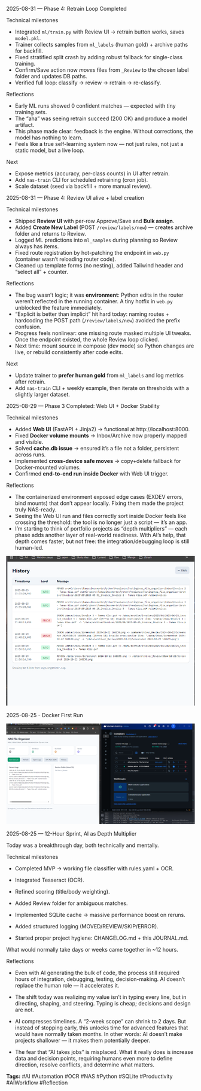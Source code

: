 2025-08-31 — Phase 4: Retrain Loop Completed

Technical milestones
- Integrated `ml/train.py` with Review UI → retrain button works, saves `model.pkl`.
- Trainer collects samples from `ml_labels` (human gold) + archive paths for backfill.
- Fixed stratified split crash by adding robust fallback for single-class training.
- Confirm/Save action now *moves* files from `_Review` to the chosen label folder and updates DB paths.
- Verified full loop: classify → review → retrain → re-classify.

Reflections
- Early ML runs showed 0 confident matches — expected with tiny training sets.
- The “aha” was seeing retrain succeed (200 OK) and produce a model artifact.
- This phase made clear: feedback is the engine. Without corrections, the model has nothing to learn.
- Feels like a true self-learning system now — not just rules, not just a static model, but a live loop.

Next
- Expose metrics (accuracy, per-class counts) in UI after retrain.
- Add `nas-train` CLI for scheduled retraining (cron job).
- Scale dataset (seed via backfill + more manual review).

2025-08-31 — Phase 4: Review UI alive + label creation

Technical milestones
- Shipped **Review UI** with per-row Approve/Save and **Bulk assign**.
- Added **Create New Label** (POST `/review/labels/new`) — creates archive folder and returns to Review.
- Logged ML predictions into `ml_samples` during planning so Review always has items.
- Fixed route registration by hot-patching the endpoint in `web.py` (container wasn’t reloading router code).
- Cleaned up template forms (no nesting), added Tailwind header and “select all” + counter.

Reflections
- The bug wasn’t logic; it was **environment**: Python edits in the router weren’t reflected in the running container. A tiny hotfix in `web.py` unblocked the feature immediately.
- “Explicit is better than implicit” hit hard today: naming routes + hardcoding the POST path (`/review/labels/new`) avoided the prefix confusion.
- Progress feels nonlinear: one missing route masked multiple UI tweaks. Once the endpoint existed, the whole Review loop clicked.
- Next time: mount source in compose (dev mode) so Python changes are live, or rebuild consistently after code edits.

Next
- Update trainer to **prefer human gold** from `ml_labels` and log metrics after retrain.
- Add `nas-train` CLI + weekly example, then iterate on thresholds with a slightly larger dataset.

2025-08-29 — Phase 3 Completed: Web UI + Docker Stability

Technical milestones

- Added **Web UI** (FastAPI + Jinja2) → functional at http://localhost:8000.
- Fixed **Docker volume mounts** → Inbox/Archive now properly mapped and visible.
- Solved **cache.db issue** → ensured it’s a file not a folder, persistent across runs.
- Implemented **cross-device safe moves** → copy+delete fallback for Docker-mounted volumes.
- Confirmed **end-to-end run inside Docker** with Web UI trigger.

Reflections

- The containerized environment exposed edge cases (EXDEV errors, bind mounts) that don’t appear locally. Fixing them made the project truly NAS-ready.
- Seeing the Web UI run and files correctly sort inside Docker feels like crossing the threshold: the tool is no longer just a script — it’s an app.
- I’m starting to think of portfolio projects as “depth multipliers” — each phase adds another layer of real-world readiness. With AI’s help, that depth comes faster, but not free: the integration/debugging loop is still human-led.

![File move success](file_move_proof.png)

2025-08-25 - Docker First Run

![Docker First Run](Docker_first_run.png) 

2025-08-25 — 12-Hour Sprint, AI as Depth Multiplier

Today was a breakthrough day, both technically and mentally.

Technical milestones

- Completed MVP → working file classifier with rules.yaml + OCR.

- Integrated Tesseract (OCR).

- Refined scoring (title/body weighting).

- Added Review folder for ambiguous matches.

- Implemented SQLite cache → massive performance boost on reruns.

- Added structured logging (MOVED/REVIEW/SKIP/ERROR).

- Started proper project hygiene: CHANGELOG.md + this JOURNAL.md.

What would normally take days or weeks came together in ~12 hours.

Reflections

- Even with AI generating the bulk of code, the process still required hours of integration, debugging, testing, decision-making. AI doesn’t replace the human role — it accelerates it.

- The shift today was realizing my value isn’t in typing every line, but in directing, shaping, and steering. Typing is cheap; decisions and design are not.

- AI compresses timelines. A “2-week scope” can shrink to 2 days. But instead of stopping early, this unlocks time for advanced features that would have normally taken months. In other words: AI doesn’t make projects shallower — it makes them potentially deeper.

- The fear that “AI takes jobs” is misplaced. What it really does is increase data and decision points, requiring humans even more to define direction, resolve conflicts, and determine what matters.

**Tags:** #AI #Automation #OCR #NAS #Python #SQLite #Productivity #AIWorkflow #Reflection
